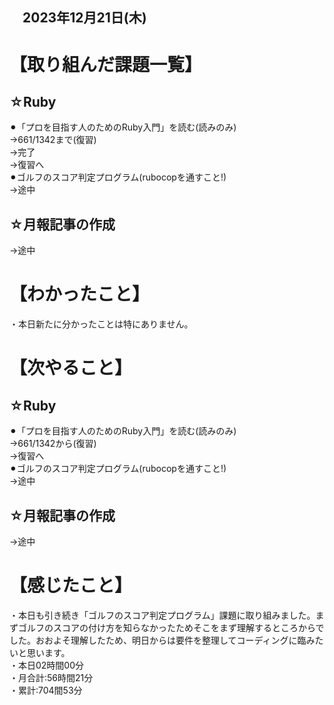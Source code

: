 ## 　2023年12月21日(木)
# 【取り組んだ課題一覧】
## ☆Ruby
⚫︎「プロを目指す人のためのRuby入門」を読む(読みのみ)<br>
→661/1342まで(復習)<br>
→完了<br>
→復習へ<br>
⚫︎ゴルフのスコア判定プログラム(rubocopを通すこと!)<br>
→途中<br>
## ☆月報記事の作成
→途中<br>
# 【わかったこと】
・本日新たに分かったことは特にありません。<br>
# 【次やること】
## ☆Ruby
⚫︎「プロを目指す人のためのRuby入門」を読む(読みのみ)<br>
→661/1342から(復習)<br>
→復習へ<br>
⚫︎ゴルフのスコア判定プログラム(rubocopを通すこと!)<br>
→途中<br>
## ☆月報記事の作成
→途中<br>
# 【感じたこと】
・本日も引き続き「ゴルフのスコア判定プログラム」課題に取り組みました。まずゴルフのスコアの付け方を知らなかったためそこをまず理解するところからでした。おおよそ理解したため、明日からは要件を整理してコーディングに臨みたいと思います。<br>
・本日02時間00分<br>
・月合計:56時間21分<br>
・累計:704間53分<br>
